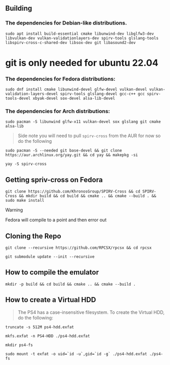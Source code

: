 ## Building


### The dependencies for Debian-like distributions.

```   
sudo apt install build-essential cmake libunwind-dev libglfw3-dev libvulkan-dev vulkan-validationlayers-dev spirv-tools glslang-tools libspirv-cross-c-shared-dev libsox-dev git libasound2-dev
```
# git is only needed for ubuntu 22.04

### The dependencies for Fedora distributions:

```
sudo dnf install cmake libunwind-devel glfw-devel vulkan-devel vulkan-validation-layers-devel spirv-tools glslang-devel gcc-c++ gcc spirv-tools-devel xbyak-devel sox-devel alsa-lib-devel
```

### The dependencies for Arch distributions:

```
sudo pacman -S libunwind glfw-x11 vulkan-devel sox glslang git cmake alsa-lib
```
> Side note you will need to pull ``spirv-cross`` from the AUR for now so do the following
```
sudo pacman -S --needed git base-devel && git clone https://aur.archlinux.org/yay.git && cd yay && makepkg -si
```
```
yay -S spirv-cross
```
## Getting spriv-cross on Fedora

```
git clone https://github.com/KhronosGroup/SPIRV-Cross && cd SPIRV-Cross && mkdir build && cd build && cmake .. && cmake --build . && sudo make install
```
> [!WARNING]
> Fedora will compile to a point and then error out

## Cloning the Repo

```
git clone --recursive https://github.com/RPCSX/rpcsx && cd rpcsx
```
```
git submodule update --init --recursive
```  
## How to compile the emulator
   
```
mkdir -p build && cd build && cmake .. && cmake --build .
```

## How to create a Virtual HDD

> The PS4 has a case-insensitive filesystem. To create the Virtual HDD, do the following:
 
```
truncate -s 512M ps4-hdd.exfat

mkfs.exfat -n PS4-HDD ./ps4-hdd.exfat

mkdir ps4-fs

sudo mount -t exfat -o uid=`id -u`,gid=`id -g` ./ps4-hdd.exfat ./ps4-fs
```
